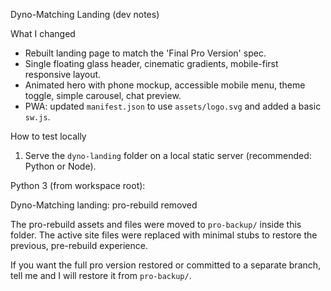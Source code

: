 Dyno-Matching Landing (dev notes)

What I changed
- Rebuilt landing page to match the 'Final Pro Version' spec.
- Single floating glass header, cinematic gradients, mobile-first responsive layout.
- Animated hero with phone mockup, accessible mobile menu, theme toggle, simple carousel, chat preview.
- PWA: updated `manifest.json` to use `assets/logo.svg` and added a basic `sw.js`.

How to test locally
1. Serve the `dyno-landing` folder on a local static server (recommended: Python or Node).

Python 3 (from workspace root):

Dyno-Matching landing: pro-rebuild removed

The pro-rebuild assets and files were moved to `pro-backup/` inside this folder. The active site files were replaced with minimal stubs to restore the previous, pre-rebuild experience.

If you want the full pro version restored or committed to a separate branch, tell me and I will restore it from `pro-backup/`.
